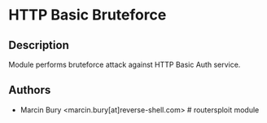 # HTTP Basic Bruteforce

## Description
Module performs bruteforce attack against HTTP Basic Auth service.

## Authors
* Marcin Bury <marcin.bury[at]reverse-shell.com> # routersploit module

